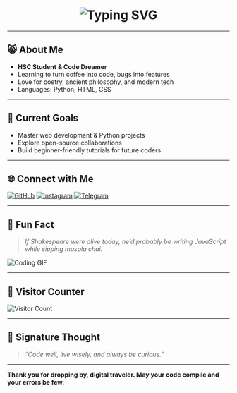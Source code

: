 <!-- Typing animated header -->
<h1 align="center">
  <img src="https://readme-typing-svg.herokuapp.com?font=Georgia&size=28&duration=3000&color=F70000&center=true&vCenter=true&lines=Hello+there%2C+I'm+Prajyotastic!;Welcome+to+my+digital+realm!;Let's+code+some+magic+today!" alt="Typing SVG" />
</h1>

---

## 😸 About Me  

- **HSC Student & Code Dreamer**  
- Learning to turn coffee into code, bugs into features  
- Love for poetry, ancient philosophy, and modern tech  
- Languages: Python, HTML, CSS  

---

## 🚀 Current Goals  

- Master web development & Python projects  
- Explore open-source collaborations  
- Build beginner-friendly tutorials for future coders

---

## 🌐 Connect with Me  

[![GitHub](https://img.shields.io/badge/GitHub-000?style=for-the-badge&logo=github)](https://github.com/your-github-username)
[![Instagram](https://img.shields.io/badge/Instagram-E4405F?style=for-the-badge&logo=instagram&logoColor=white)](https://www.instagram.com/prajyot.shady?igsh=MTJ6OW9vcDJvNm84Mw==)
[![Telegram](https://img.shields.io/badge/Telegram-229ED9?style=for-the-badge&logo=telegram&logoColor=white)](t.me/Prajyotastic)

---

## 🎨 Fun Fact  

> *If Shakespeare were alive today, he’d probably be writing JavaScript while sipping masala chai.*  

![Coding GIF](https://media.giphy.com/media/qgQUggAC3Pfv687qPC/giphy.gif)

---

## 👀 Visitor Counter  

![Visitor Count](https://profile-counter.glitch.me/your-github-username/count.svg)

---

## 📜 Signature Thought

> *“Code well, live wisely, and always be curious.”*

---

**Thank you for dropping by, digital traveler. May your code compile and your errors be few.**  
